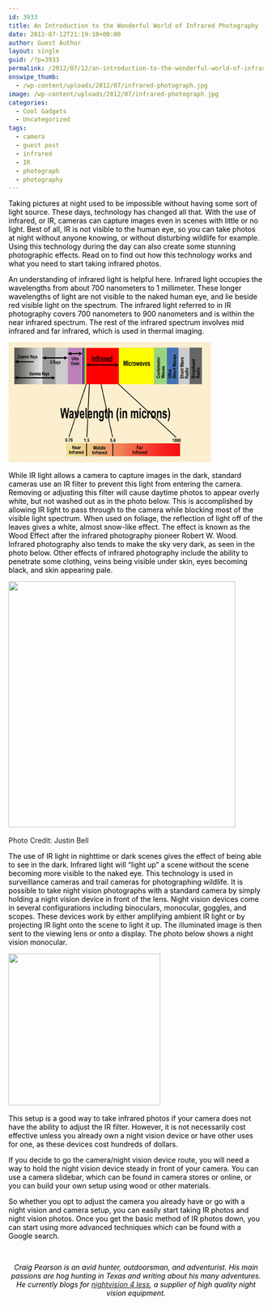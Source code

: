 ```yaml
---
id: 3933
title: An Introduction to the Wonderful World of Infrared Photography
date: 2012-07-12T21:19:10+00:00
author: Guest Author
layout: single
guid: /?p=3933
permalink: /2012/07/12/an-introduction-to-the-wonderful-world-of-infrared-photography/
onswipe_thumb:
  - /wp-content/uploads/2012/07/infrared-photograph.jpg
image: /wp-content/uploads/2012/07/infrared-photograph.jpg
categories:
  - Cool Gadgets
  - Uncategorized
tags:
  - camera
  - guest post
  - infrared
  - IR
  - photograph
  - photography
---
```

<span style="color: #000000;">Taking pictures at night used to be impossible without having some sort of light source. These days, technology has changed all that. With the use of infrared, or IR, cameras can capture images even in scenes with little or no light. Best of all, IR is not visible to the human eye, so you can take photos at night without anyone knowing, or without disturbing wildlife for example. Using this technology during the day can also create some stunning photographic effects. Read on to find out how this technology works and what you need to start taking infrared photos.</span>

<span style="color: #000000;">An understanding of infrared light is helpful here. Infrared light occupies the wavelengths from about 700 nanometers to 1 millimeter. These longer wavelengths of light are not visible to the naked human eye, and lie beside red visible light on the spectrum. The infrared light referred to in IR photography covers 700 nanometers to 900 nanometers and is within the near infrared spectrum. The rest of the infrared spectrum involves mid infrared and far infrared, which is used in thermal imaging.</span>

[<img class="aligncenter size-full wp-image-3934" title="Infrared Photography Primer" src="/wp-content/uploads/2012/07/Infrared-Photography-Primer.gif" alt="" width="400" height="237" />](/wp-content/uploads/2012/07/Infrared-Photography-Primer.gif)

<span style="color: #000000;">While IR light allows a camera to capture images in the dark, standard cameras use an IR filter to prevent this light from entering the camera. Removing or adjusting this filter will cause daytime photos to appear overly white, but not washed out as in the photo below. This is accomplished by allowing IR light to pass through to the camera while blocking most of the visible light spectrum. When used on foliage, the reflection of light off of the leaves gives a white, almost snow-like effect. The effect is known as the Wood Effect after the infrared photography pioneer Robert W. Wood. Infrared photography also tends to make the sky very dark, as seen in the photo below. Other effects of infrared photography include the ability to penetrate some clothing, veins being visible under skin, eyes becoming black, and skin appearing pale.</span>

<div id="attachment_3935" style="max-width: 458px" class="wp-caption aligncenter">
  <a href="/wp-content/uploads/2012/07/infrared-photograph.jpg"><img class="size-full wp-image-3935" title="infrared-photograph" src="/wp-content/uploads/2012/07/infrared-photograph.jpg" alt="" width="448" height="486" srcset="/wp-content/uploads/2012/07/infrared-photograph.jpg 553w, /wp-content/uploads/2012/07/infrared-photograph-276x300.jpg 276w, /wp-content/uploads/2012/07/infrared-photograph-180x195.jpg 180w, /wp-content/uploads/2012/07/infrared-photograph-360x390.jpg 360w" sizes="(max-width: 448px) 100vw, 448px" /></a>
  
  <p class="wp-caption-text">
    Photo Credit: Justin Bell
  </p>
</div>

<span style="color: #000000;">The use of IR light in nighttime or dark scenes gives the effect of being able to see in the dark. Infrared light will “light up” a scene without the scene becoming more visible to the naked eye. This technology is used in surveillance cameras and trail cameras for photographing wildlife. It is possible to take night vision photographs with a standard camera by simply holding a night vision device in front of the lens. Night vision devices come in several configurations including binoculars, monocular, goggles, and scopes. These devices work by either amplifying ambient IR light or by projecting IR light onto the scene to light it up. The illuminated image is then sent to the viewing lens or onto a display. The photo below shows a night vision monocular.</span>

[<img class="aligncenter size-full wp-image-3936" title="infrared-photography-camera" src="/wp-content/uploads/2012/07/infrared-photography-camera.jpg" alt="" width="300" height="300" srcset="/wp-content/uploads/2012/07/infrared-photography-camera.jpg 300w, /wp-content/uploads/2012/07/infrared-photography-camera-150x150.jpg 150w, /wp-content/uploads/2012/07/infrared-photography-camera-30x30.jpg 30w, /wp-content/uploads/2012/07/infrared-photography-camera-45x45.jpg 45w, /wp-content/uploads/2012/07/infrared-photography-camera-115x115.jpg 115w, /wp-content/uploads/2012/07/infrared-photography-camera-180x180.jpg 180w" sizes="(max-width: 300px) 100vw, 300px" />](/wp-content/uploads/2012/07/infrared-photography-camera.jpg)

<span style="color: #000000;">This setup is a good way to take infrared photos if your camera does not have the ability to adjust the IR filter. However, it is not necessarily cost effective unless you already own a night vision device or have other uses for one, as these devices cost hundreds of dollars.</span>

<span style="color: #000000;">If you decide to go the camera/night vision device route, you will need a way to hold the night vision device steady in front of your camera. You can use a camera slidebar, which can be found in camera stores or online, or you can build your own setup using wood or other materials.</span>

<span style="color: #000000;">So whether you opt to adjust the camera you already have or go with a night vision and camera setup, you can easily start taking IR photos and night vision photos. Once you get the basic method of IR photos down, you can start using more advanced techniques which can be found with a Google search.</span>

&nbsp;

<p style="text-align: center;">
  <em><span style="color: #000000;">Craig Pearson is an avid hunter, outdoorsman, and adventurist. His main passions are hog hunting in Texas and writing about his many adventures. He currently blogs for <a href="https://www.nightvision4less.com" target="_blank">nightvision 4 less</a>, a supplier of high quality night vision equipment.</span></em>
</p>

